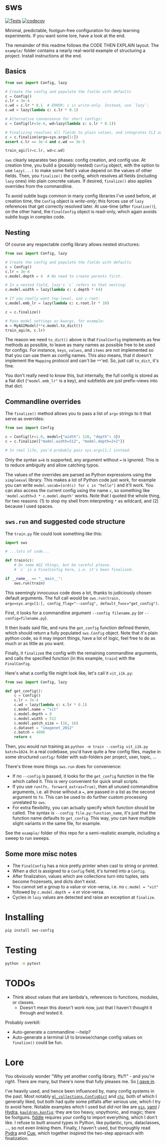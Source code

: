 # sws

[![Tests](https://github.com/lucasb-eyer/sws/actions/workflows/tests.yml/badge.svg?branch=master)](https://github.com/lucasb-eyer/sws/actions/workflows/tests.yml)
[![codecov](https://codecov.io/gh/lucasb-eyer/sws/branch/master/graph/badge.svg)](https://codecov.io/gh/lucasb-eyer/sws)

Minimal, predictable, footgun-free configuration for deep learning experiments.
If you want some lore, have a look at the end.

The remainder of this readme follows the CODE THEN EXPLAIN layout.
The `example/` folder contains a nearly real-world example of structuring a project.
Install instructions at the end.

## Basics

```python
from sws import Config, lazy

# Create the config and populate the fields with defaults
c = Config()
c.lr = 3e-4
c.wd = c.lr * 0.1  # ERROR: c is write-only. Instead, use `lazy`:
c.wd = lazy(lambda c: c.lr * 0.1)

# Alternative convenience for short configs:
c = Config(lr=3e-4, wd=lazy(lambda c: c.lr * 0.1))

# Finalizing resolves all fields to plain values, and integrates CLI args:
c = c.finalize(argv=sys.argv[1:])
assert c.lr == 3e-4 and c.wd == 3e-5

train_agi(lr=c.lr, wd=c.wd)
```

`sws` clearly separates two phases: config creation, and config use.
At creation time, you build a (possibly nested) `Config` object, with the option to use `lazy(...)` to make some field's value depend on the values of other fields.
Then, you `finalize()` the config, which resolves all fields (including `lazy` ones) into plain concrete values.
If desired, `finalize()` also applies overrides from the commandline.

To avoid subtle bugs common in many config libraries I've used before, at creation time, the `Config` object is *write-only*; this forces use of `lazy` references that get correctly resolved later.
At use-time (after `finalize()`), on the other hand, the `FinalConfig` object is read-only, which again avoids subtle bugs in complex code.

## Nesting

Of course any respectable config library allows nested structures:

```python
from sws import Config, lazy

# Create the config and populate the fields with defaults
c = Config()
c.lr = 3e-4
c.model.depth = 4  # No need to create parents first.

# In a nested field, lazy's `c` refers to that nesting:
c.model.width = lazy(lambda c: c.depth * 64)

# If you really want top-level, use c.root:
c.model.emb_lr = lazy(lambda c: c.root.lr * 10)

c = c.finalize()

# Pass model settings as kwargs, for example:
m = MyAGIModel(**c.model.to_dict())
train_agi(m, c.lr)
```

The reason we need `to_dict()` above is that `FinalConfig` implements as few methods as possible,
to leave as many names as possible free to be used for configs. For instance, `keys`, `values`, and
`items` are not implemented so that you can use them as config names.
This also means, that it doesn't implement the `Mapping` protocol and can't be `**`'ed.
So, just call `to_dict`, it's fine.

You don't really need to know this, but internally, the full config is stored as a flat dict
(`"model.emb_lr"` is a key), and subfields are just prefix-views into that dict.

## Commandline overrides

The `finalize()` method allows you to pass a list of `argv` strings to it that serve as overrides:

```python
from sws import Config

c = Config(lr=1.0, model={"width": 128, "depth": 4})
c = c.finalize(["model.width=512", "model.depth=2+2"])

# In real life, you'd probably pass sys.argv[1:] instead.
```

Only the syntax `a=b` is supported, any argument without `=` is ignored.
This is to reduce ambiguity and allow catching typos.

The values of the overrides are parsed as Python expressions using the `simpleeval`
library. This makes a lot of Python code just work, for example you can write
`model.vocab=[ord(c) for c in "hello"]` and it'll work. You can also access the
current config using the name `c`, so something like `'model.width=3 * c.model.depth'`
works. Note that I quoted the whole thing, for two reasons: (1) to stop my shell
from interpreting `*` as wildcard, and (2) because I used spaces.

## `sws.run` and suggested code structure

The `train.py` file could look something like this:

```python
import sws

# ...lots of code...

def train(c):
    # Do some AGI things, but be careful please.
    # `c` is a FinalConfig here, i.e. it's been finalized.

if __name__ == "__main__":
    sws.run(train)
```

This seemingly innocuous code does a lot, thanks to judiciously chosen default arguments.
The full call would be `sws.run(train, argv=sys.argv[1:], config_flag="--config", default_func="get_config")`.

First, it looks for a commandline argument `--config filename.py` (or `--config=filename.py`).

It then loads said file, and runs the `get_config` function defined therein,
which should return a fully populated `sws.Config` object. Note that it's plain
python code, so it may import things, have a lot of logic, feel free to do as much
or as little as you want.

Finally, it `finalize`s the config with the remaining commandline arguments,
and calls the specified function (in this example, `train`) with the `FinalConfig`.

Here's what a config file might look like, let's call it `vit_i1k.py`:

```python
from sws import Config, lazy

def get_config():
    c = Config()
    c.lr = 3e-4
    c.wd = lazy(lambda c: c.lr * 0.1)
    c.model.name = "vit"
    c.model.depth = 8
    c.model.width = 512
    c.model.patch_size = (16, 16)
    c.dataset = "imagenet_2012"
    c.batch = 4096
    return c
```

Then, you would run training as `python -m train --config vit_i1k.py batch=1024`.
In a real codebase, you'd have quite a few config files, maybe in some structured
`config/` folder with sub-folders per project, user, topic, ...

There's three more things `sws.run` does for convenience:
- If no `--config` is passed, it looks for the `get_config` function in the file
  which called it. This is very convenient for quick small scripts.
- If you use `run(fn, forward_extras=True)`, then all unused commandline arguments,
  i.e. all those without a `=`, are passed in a list as the second argument to `fn`.
  This can be used to do further custom processing unrelated to `sws`.
- For extra flexibility, you can actually specify which function should be called.
  The syntax is `--config file.py:function_name`, it's just that the function name
  defaults to `get_config`. This way, you can have multiple slight variants in the
  same file, for example.

See the `example/` folder of this repo for a semi-realistic example, including
a sweep to run sweeps.

## Some more misc notes

- The `FinalConfig` has a nice pretty printer when cast to string or printed.
- When a dict is assigned to a `Config` field, it's turned into a `Config`.
- After finalization, values which are collections turn into tuples,
  sets become frozensets, and dicts don't exist.
- You cannot set a group to a value or vice-versa, i.e. no `c.model = "vit"`
  followed by `c.model.depth = 4` or vice-versa.
- Cycles in `lazy` values are detected and raise an exception at `finalize`.

# Installing
```bash
pip install sws-config
```

# Testing
```bash
python -m pytest
```

# TODOs

- Think about values that are lambda's, references to functions, modules, or classes.
    - Doesn't mean this doesn't work now, just that I haven't thought it through and tested it.

Probably overkill:
- Auto-generate a commandline --help?
- Auto-generate a terminal UI to browse/change config values on `finalize()` could be fun.

# Lore

You obviously wonder "Why yet another config library, ffs?!" - and you're right.
There are many, but there's none that fully pleases me. So [I gave in](https://x.com/giffmana/status/1953200176526471637).

I've heavily used, and hence been influenced by, many config systems in the past.
Most notably [`ml_collections.ConfigDict`](https://github.com/google/ml_collections)
and [`chz`](https://github.com/openai/chz), both of which I generally liked,
but both had quite some pitfalls after serious use, which I try to avoid here.
Notable examples which I used but _did not_ like are [`gin`](https://github.com/google/gin-config),
[yaml](https://en.wikipedia.org/wiki/YAML) / [Hydra](https://hydra.cc/docs/intro/),
[`kauldron.konfig`](https://kauldron.readthedocs.io/en/latest/konfig_philosophy.html);
they are too heavy, unpythonic, and magic; there be footguns.
[fiddle](https://github.com/google/fiddle) requires your config to import everything,
which I don't like.
I refuse to built around types in Python, like pydantic, tyro, dataclasses, ..., so not even linking them.
Finally, I haven't used, but thoroughly read [Pydra](https://github.com/jordan-benjamin/pydra)
and [Cue](https://cuelang.org/docs/tour/), which together inspired the two-step
approach with finalization.
